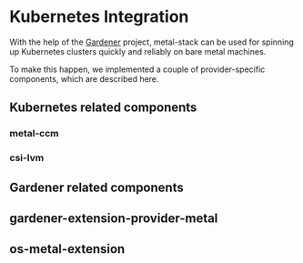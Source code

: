 # Kubernetes Integration

With the help of the [Gardener](https://gardener.cloud/) project, metal-stack can be used for spinning up Kubernetes clusters quickly and reliably on bare metal machines.

To make this happen, we implemented a couple of provider-specific components, which are described here.

## Kubernetes related components

### metal-ccm

### csi-lvm

## Gardener related components

## gardener-extension-provider-metal

## os-metal-extension
